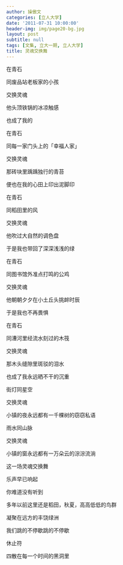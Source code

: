 ```yaml
---
author: 操傲文
categories: [立人大学]
date: '2011-07-31 10:00:00'
header-img: img/page20-bg.jpg
layout: post
subtitle: null
tags: [文集, 立大一期, 立人大学]
title: 灵魂交换舞
---
```


在青石

同废品站老板家的小孩

交换灵魂

他头顶铁锅的冰凉触感

也成了我的

在青石

同每一家门头上的「幸福人家」

交换灵魂

那砖块里踽踽独行的青苔

便也在我的心田上印出泥脚印

在青石

同稻田里的风

交换灵魂

他吹过大自然的调色盘

于是我也带回了深深浅浅的绿

在青石

同图书馆外准点打鸣的公鸡

交换灵魂

他朝朝夕夕在小土丘头挑衅时辰

于是我也不再畏惧

在青石

同漕河里经流水刻过的木筏

交换灵魂

那木头缝隙里斑驳的泪水

也成了我永远晒不干的沉重

街灯同星空

交换灵魂

小镇的夜永远都有一千棵树的窃窃私语

雨水同山脉

交换灵魂

小镇的窗永远都有一万朵云的淙淙流淌

这一场灵魂交换舞

乐声早已响起

你难道没有听到

多年以前这里还是稻田，秋夏，高高低低的鸟群

凝聚在远方的丰饶绿洲

我们跳的不停歇跳的不停歇

休止符

四散在每一个时间的黑洞里
